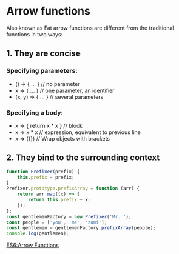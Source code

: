 # Arrow functions

Also known as Fat arrow functions are different from the traditional functions in two ways:

## 1. They are concise

### Specifying parameters:

* () => { ... } // no parameter
* x => { ... } // one parameter, an identifier
* (x, y) => { ... } // several parameters

### Specifying a body:

* x => { return x * x }  // block
* x => x * x  // expression, equivalent to previous line
* x => ({}) // Wrap objects with brackets

## 2. They bind to the surrounding context

```js
function Prefixer(prefix) {
    this.prefix = prefix;
}
Prefixer.prototype.prefixArray = function (arr) {
    return arr.map((x) => {
        return this.prefix + x;
    });
};
const gentlemenFactory = new Prefixer('Mr. ');
const people = ['you', 'me', 'zumi'];
const gentlemen = gentlemenFactory.prefixArray(people);
console.log(gentlemen);
```

[ES6:Arrow Functions](http://exploringjs.com/es6/ch_arrow-functions.html)